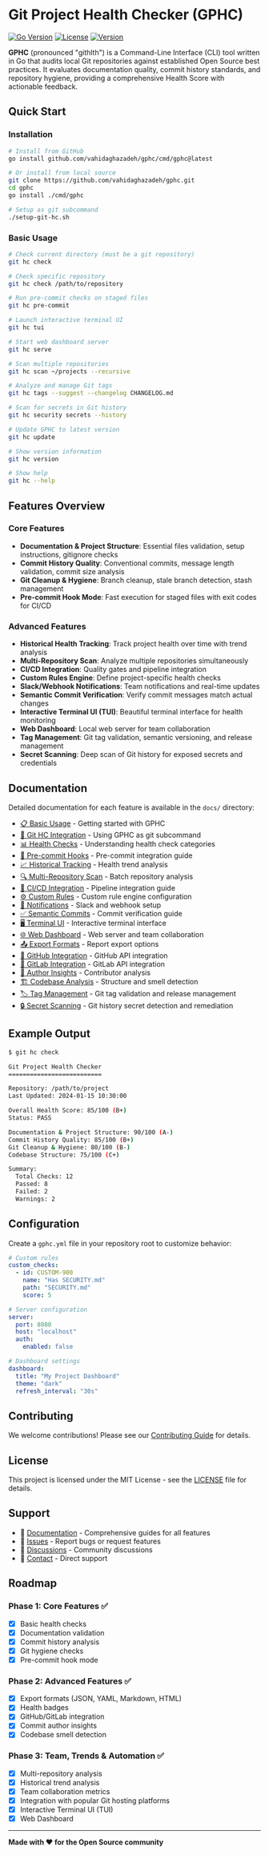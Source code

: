 # Git Project Health Checker (GPHC)

[![Go Version](https://img.shields.io/badge/go-%3E%3D1.19-blue.svg)](https://golang.org/)
[![License](https://img.shields.io/badge/license-MIT-green.svg)](LICENSE)
[![Version](https://img.shields.io/badge/version-1.0.0-orange.svg)](https://github.com/opsource/gphc)

**GPHC** (pronounced "githlth") is a Command-Line Interface (CLI) tool written in Go that audits local Git repositories against established Open Source best practices. It evaluates documentation quality, commit history standards, and repository hygiene, providing a comprehensive Health Score with actionable feedback.

## Quick Start

### Installation
```bash
# Install from GitHub
go install github.com/vahidaghazadeh/gphc/cmd/gphc@latest

# Or install from local source
git clone https://github.com/vahidaghazadeh/gphc.git
cd gphc
go install ./cmd/gphc

# Setup as git subcommand
./setup-git-hc.sh
```

### Basic Usage
```bash
# Check current directory (must be a git repository)
git hc check

# Check specific repository
git hc check /path/to/repository

# Run pre-commit checks on staged files
git hc pre-commit

# Launch interactive terminal UI
git hc tui

# Start web dashboard server
git hc serve

# Scan multiple repositories
git hc scan ~/projects --recursive

# Analyze and manage Git tags
git hc tags --suggest --changelog CHANGELOG.md

# Scan for secrets in Git history
git hc security secrets --history

# Update GPHC to latest version
git hc update

# Show version information
git hc version

# Show help
git hc --help
```

## Features Overview

### Core Features
- **Documentation & Project Structure**: Essential files validation, setup instructions, gitignore checks
- **Commit History Quality**: Conventional commits, message length validation, commit size analysis
- **Git Cleanup & Hygiene**: Branch cleanup, stale branch detection, stash management
- **Pre-commit Hook Mode**: Fast execution for staged files with exit codes for CI/CD

### Advanced Features
- **Historical Health Tracking**: Track project health over time with trend analysis
- **Multi-Repository Scan**: Analyze multiple repositories simultaneously
- **CI/CD Integration**: Quality gates and pipeline integration
- **Custom Rules Engine**: Define project-specific health checks
- **Slack/Webhook Notifications**: Team notifications and real-time updates
- **Semantic Commit Verification**: Verify commit messages match actual changes
- **Interactive Terminal UI (TUI)**: Beautiful terminal interface for health monitoring
- **Web Dashboard**: Local web server for team collaboration
- **Tag Management**: Git tag validation, semantic versioning, and release management
- **Secret Scanning**: Deep scan of Git history for exposed secrets and credentials

## Documentation

Detailed documentation for each feature is available in the `docs/` directory:

- [📋 Basic Usage](docs/basic-usage.md) - Getting started with GPHC
- [🔧 Git HC Integration](docs/git-hc-integration.md) - Using GPHC as git subcommand
- [📊 Health Checks](docs/health-checks.md) - Understanding health check categories
- [🔧 Pre-commit Hooks](docs/pre-commit-hooks.md) - Pre-commit integration guide
- [📈 Historical Tracking](docs/historical-tracking.md) - Health trend analysis
- [🔍 Multi-Repository Scan](docs/multi-repository-scan.md) - Batch repository analysis
- [🚀 CI/CD Integration](docs/ci-cd-integration.md) - Pipeline integration guide
- [⚙️ Custom Rules](docs/custom-rules.md) - Custom rule engine configuration
- [📢 Notifications](docs/notifications.md) - Slack and webhook setup
- [✅ Semantic Commits](docs/semantic-commits.md) - Commit verification guide
- [🖥️ Terminal UI](docs/terminal-ui.md) - Interactive terminal interface
- [🌐 Web Dashboard](docs/web-dashboard.md) - Web server and team collaboration
- [📤 Export Formats](docs/export-formats.md) - Report export options
- [🔗 GitHub Integration](docs/github-integration.md) - GitHub API integration
- [🔗 GitLab Integration](docs/gitlab-integration.md) - GitLab API integration
- [👥 Author Insights](docs/author-insights.md) - Contributor analysis
- [🏗️ Codebase Analysis](docs/codebase-analysis.md) - Structure and smell detection
- [🏷️ Tag Management](docs/tag-management.md) - Git tag validation and release management
- [🔒 Secret Scanning](docs/secret-scanning.md) - Git history secret detection and remediation

## Example Output

```bash
$ git hc check

Git Project Health Checker
==========================

Repository: /path/to/project
Last Updated: 2024-01-15 10:30:00

Overall Health Score: 85/100 (B+)
Status: PASS

Documentation & Project Structure: 90/100 (A-)
Commit History Quality: 85/100 (B+)
Git Cleanup & Hygiene: 80/100 (B-)
Codebase Structure: 75/100 (C+)

Summary:
  Total Checks: 12
  Passed: 8
  Failed: 2
  Warnings: 2
```

## Configuration

Create a `gphc.yml` file in your repository root to customize behavior:

```yaml
# Custom rules
custom_checks:
  - id: CUSTOM-900
    name: "Has SECURITY.md"
    path: "SECURITY.md"
    score: 5

# Server configuration
server:
  port: 8080
  host: "localhost"
  auth:
    enabled: false

# Dashboard settings
dashboard:
  title: "My Project Dashboard"
  theme: "dark"
  refresh_interval: "30s"
```

## Contributing

We welcome contributions! Please see our [Contributing Guide](CONTRIBUTING.md) for details.

## License

This project is licensed under the MIT License - see the [LICENSE](LICENSE) file for details.

## Support

- 📖 [Documentation](docs/) - Comprehensive guides for all features
- 🐛 [Issues](https://github.com/vahidaghazadeh/gphc/issues) - Report bugs or request features
- 💬 [Discussions](https://github.com/vahidaghazadeh/gphc/discussions) - Community discussions
- 📧 [Contact](mailto:support@gphc.dev) - Direct support

## Roadmap

### Phase 1: Core Features ✅
- [x] Basic health checks
- [x] Documentation validation
- [x] Commit history analysis
- [x] Git hygiene checks
- [x] Pre-commit hook mode

### Phase 2: Advanced Features ✅
- [x] Export formats (JSON, YAML, Markdown, HTML)
- [x] Health badges
- [x] GitHub/GitLab integration
- [x] Commit author insights
- [x] Codebase smell detection

### Phase 3: Team, Trends & Automation ✅
- [x] Multi-repository analysis
- [x] Historical trend analysis
- [x] Team collaboration metrics
- [x] Integration with popular Git hosting platforms
- [x] Interactive Terminal UI (TUI)
- [x] Web Dashboard

---

**Made with ❤️ for the Open Source community**